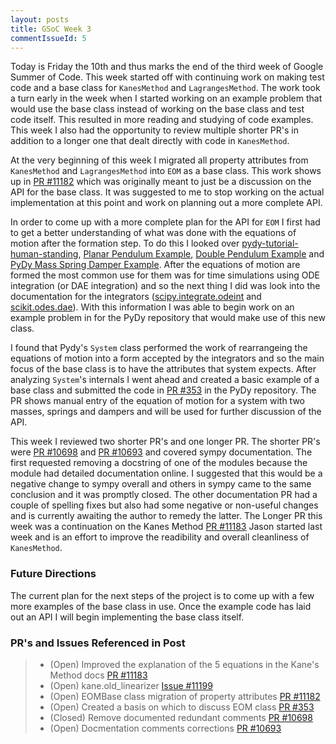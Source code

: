 ```yaml
---
layout: posts
title: GSoC Week 3
commentIssueId: 5
---
```


Today is Friday the 10th and thus marks the end of the third week of Google
Summer of Code. This week started off with continuing work on making test code
and a base class for `KanesMethod` and `LagrangesMethod`. The work took a turn
early in the week when I started working on an example problem that would use
the base class instead of working on the base class and test code itself. This
resulted in more reading and studying of code examples. This week I also had
the opportunity to review multiple shorter PR's in addition to a longer one
that dealt directly with code in `KanesMethod`.

At the very beginning of this week I migrated all property attributes from
`KanesMethod` and `LagrangesMethod` into `EOM` as a base class. This work shows
up in [PR #11182](https://github.com/sympy/sympy/pull/11182) which was
originally meant to just be a discussion on the API for the base class. It was
suggested to me to stop working on the actual implementation at this point and
work on planning out a more complete API.

In order to come up with a more complete plan for the API for `EOM` I first had
to get a better understanding of what was done with the equations of motion
after the formation step. To do this I looked over
[pydy-tutorial-human-standing](https://github.com/pydy/pydy-tutorial-human-standing),
[Planar Pendulum
Example](http://nbviewer.jupyter.org/github/bmcage/odes/blob/master/docs/ipython/Planar%20Pendulum%20as%20DAE.ipynb),
[Double Pendulum Example](http://www.pydy.org/examples/double_pendulum.html)
and [PyDy Mass Spring Damper
Example](http://nbviewer.jupyter.org/github/pydy/pydy/blob/master/examples/mass_spring_damper/mass_spring_damper.ipynb).
After the equations of motion are formed the most common use for them was for
time simulations using ODE integration (or DAE integration) and so the next
thing I did was look into the documentation for the integrators
([scipy.integrate.odeint](http://docs.scipy.org/doc/scipy/reference/generated/scipy.integrate.odeint.html#scipy.integrate.odeint)
and [scikit.odes.dae](https://github.com/bmcage/odes)). With this information I
was able to begin work on an example problem in for the PyDy repository that
would make use of this new class.

I found that Pydy's `System` class performed the work of rearrangeing the
equations of motion into a form accepted by the integrators and so the main
focus of the base class is to have the attributes that system expects. After
analyzing `System`'s internals I went ahead and created a basic example of a
base class and submitted the code in [PR
#353](https://github.com/pydy/pydy/pull/353) in the PyDy repository. The PR
shows manual entry of the equation of motion for a system with two masses,
springs and dampers and will be used for further discussion of the API.

This week I reviewed two shorter PR's and one longer PR. The shorter PR's were
[PR #10698](https://github.com/sympy/sympy/pull/10698) and [PR
#10693](https://github.com/sympy/sympy/pull/10693) and covered sympy
documentation. The first requested removing a docstring of one of the modules
because the module had detailed documentation online. I suggested that this
would be a negative change to sympy overall and others in sympy came to the
same conclusion and it was promptly closed. The other documentation PR had a
couple of spelling fixes but also had some negative or non-useful changes and
is currently awaiting the author to remedy the latter. The Longer PR this week
was a continuation on the Kanes Method [PR
#11183](https://github.com/sympy/sympy/pull/11183) Jason started last week and
is an effort to improve the readibility and overall cleanliness of
`KanesMethod`.

### Future Directions

The current plan for the next steps of the project is to come up with a few
more examples of the base class in use. Once the example code has laid out an
API I will begin implementing the base class itself.

### PR's and Issues Referenced in Post

> - (Open) Improved the explanation of the 5 equations in the Kane's Method
    docs [PR #11183](https://github.com/sympy/sympy/pull/11183)
> - (Open) kane.old_linearizer [Issue
    #11199](https://github.com/sympy/sympy/issues/11199)
> - (Open) EOMBase class migration of property attributes [PR
    #11182](https://github.com/sympy/sympy/pull/11182)
> - (Open) Created a basis on which to discuss EOM class [PR
    #353](https://github.com/pydy/pydy/pull/353)
> - (Closed) Remove documented redundant comments [PR
    #10698](https://github.com/sympy/sympy/pull/10698)
> - (Open) Docmentation comments corrections [PR
    #10693](https://github.com/sympy/sympy/pull/10693)

